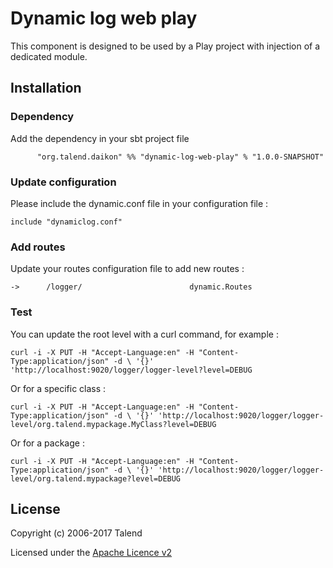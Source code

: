 # Dynamic log web play

This component is designed to be used by a Play project with injection of a dedicated module.

## Installation

### Dependency

Add the dependency in your sbt project file

`      "org.talend.daikon" %% "dynamic-log-web-play" % "1.0.0-SNAPSHOT"`

### Update configuration

Please include the dynamic.conf file in your configuration file :

`include "dynamiclog.conf"`

### Add routes

Update your routes configuration file to add new routes :

`->      /logger/                        dynamic.Routes`

### Test

You can update the root level with a curl command, for example :

`curl -i -X PUT -H "Accept-Language:en" -H "Content-Type:application/json" -d \ '{}'  'http://localhost:9020/logger/logger-level?level=DEBUG`

Or for a specific class : 

`curl -i -X PUT -H "Accept-Language:en" -H "Content-Type:application/json" -d \ '{}' 'http://localhost:9020/logger/logger-level/org.talend.mypackage.MyClass?level=DEBUG`

Or for a package : 

`curl -i -X PUT -H "Accept-Language:en" -H "Content-Type:application/json" -d \ '{}' 'http://localhost:9020/logger/logger-level/org.talend.mypackage?level=DEBUG`

## License

Copyright (c) 2006-2017 Talend

Licensed under the [Apache Licence v2](https://www.apache.org/licenses/LICENSE-2.0.txt)
